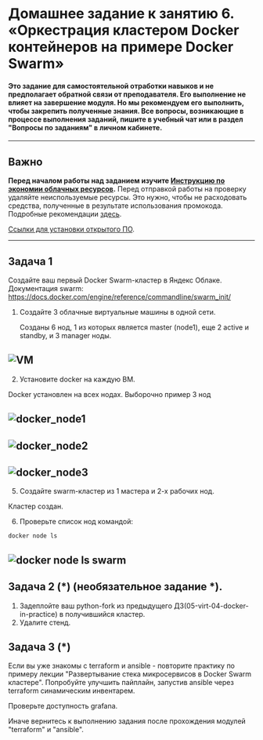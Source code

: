 # Домашнее задание к занятию 6. «Оркестрация кластером Docker контейнеров на примере Docker Swarm»

#### Это задание для самостоятельной отработки навыков и не предполагает обратной связи от преподавателя. Его выполнение не влияет на завершение модуля. Но мы рекомендуем его выполнить, чтобы закрепить полученные знания. Все вопросы, возникающие в процессе выполнения заданий, пишите в учебный чат или в раздел "Вопросы по заданиям" в личном кабинете.

---

## Важно

**Перед началом работы над заданием изучите [Инструкцию по экономии облачных ресурсов](https://github.com/netology-code/devops-materials/blob/master/cloudwork.MD).**
Перед отправкой работы на проверку удаляйте неиспользуемые ресурсы.
Это нужно, чтобы не расходовать средства, полученные в результате использования промокода.
Подробные рекомендации [здесь](https://github.com/netology-code/virt-homeworks/blob/virt-11/r/README.md).

[Ссылки для установки открытого ПО](https://github.com/netology-code/devops-materials/blob/master/README.md).

---

## Задача 1

Создайте ваш первый Docker Swarm-кластер в Яндекс Облаке.
Документация swarm: https://docs.docker.com/engine/reference/commandline/swarm_init/
1. Создайте 3 облачные виртуальные машины в одной сети.

   Созданы 6 нод, 1 из которых является master (node1), еще 2 active и standby, и 3 manager ноды.

![VM](https://github.com/user-attachments/assets/c9682f01-6ec5-4264-a5b5-5028ff7290be)
---
   
2. Установите docker на каждую ВМ.

Docker установлен на всех нодах. Выборочно пример 3 нод

![docker_node1](https://github.com/user-attachments/assets/a85b4219-b38e-48e0-b0d0-7d9714d1afee)
---

![docker_node2](https://github.com/user-attachments/assets/dad235d2-e717-4cde-a651-891f2c29b84c)
---

![docker_node3](https://github.com/user-attachments/assets/4d0d6830-03a7-40b1-8b32-f6db7d497c69)
---

 
5. Создайте swarm-кластер из 1 мастера и 2-х рабочих нод.

Кластер создан.

6. Проверьте список нод командой:
```
docker node ls
```

![docker node ls swarm](https://github.com/user-attachments/assets/3c5e1623-0b86-4cd5-9b5c-54b6af1e45af)
---


## Задача 2 (*) (необязательное задание *).
1.  Задеплойте ваш python-fork из предыдущего ДЗ(05-virt-04-docker-in-practice) в получившийся кластер.
2. Удалите стенд.


## Задача 3 (*)

Если вы уже знакомы с terraform и ansible  - повторите практику по примеру лекции "Развертывание стека микросервисов в Docker Swarm кластере". Попробуйте улучшить пайплайн, запустив ansible через terraform синамическим инвентарем.

Проверьте доступность grafana.

Иначе вернитесь к выполнению задания после прохождения модулей "terraform" и "ansible".
